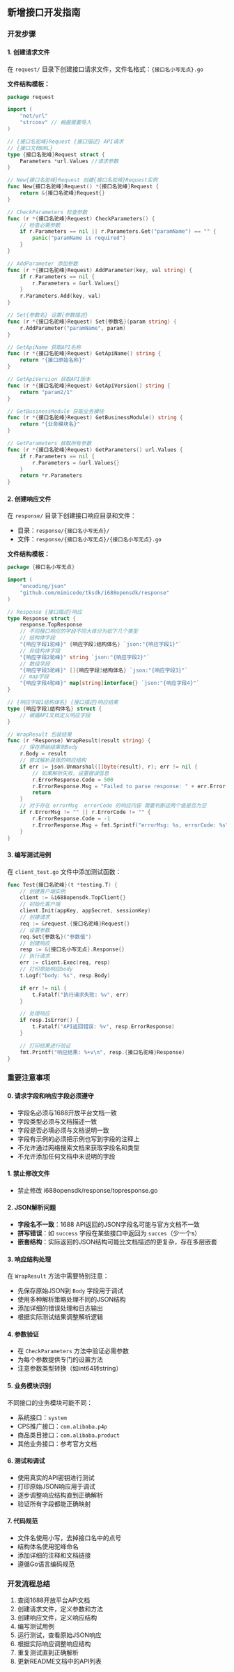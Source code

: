 ## 新增接口开发指南

### 开发步骤

#### 1. 创建请求文件
在 `request/` 目录下创建接口请求文件，文件名格式：`{接口名小写无点}.go`

**文件结构模板：**
```go
package request

import (
	"net/url"
	"strconv" // 根据需要导入
)

// {接口名驼峰}Request {接口描述} API请求
// {接口文档URL}
type {接口名驼峰}Request struct {
	Parameters *url.Values //请求参数
}

// New{接口名驼峰}Request 创建{接口名驼峰}Request实例
func New{接口名驼峰}Request() *{接口名驼峰}Request {
	return &{接口名驼峰}Request{}
}

// CheckParameters 检查参数
func (r *{接口名驼峰}Request) CheckParameters() {
	// 检查必需参数
	if r.Parameters == nil || r.Parameters.Get("paramName") == "" {
		panic("paramName is required")
	}
}

// AddParameter 添加参数
func (r *{接口名驼峰}Request) AddParameter(key, val string) {
	if r.Parameters == nil {
		r.Parameters = &url.Values{}
	}
	r.Parameters.Add(key, val)
}

// Set{参数名} 设置{参数描述}
func (r *{接口名驼峰}Request) Set{参数名}(param string) {
	r.AddParameter("paramName", param)
}

// GetApiName 获取API名称
func (r *{接口名驼峰}Request) GetApiName() string {
	return "{接口原始名称}"
}

// GetApiVersion 获取API版本
func (r *{接口名驼峰}Request) GetApiVersion() string {
	return "param2/1"
}

// GetBusinessModule 获取业务模块
func (r *{接口名驼峰}Request) GetBusinessModule() string {
	return "{业务模块名}"
}

// GetParameters 获取所有参数
func (r *{接口名驼峰}Request) GetParameters() url.Values {
	if r.Parameters == nil {
		r.Parameters = &url.Values{}
	}
	return *r.Parameters
}
```

#### 2. 创建响应文件
在 `response/` 目录下创建接口响应目录和文件：
- 目录：`response/{接口名小写无点}/`
- 文件：`response/{接口名小写无点}/{接口名小写无点}.go`

**文件结构模板：**
```go
package {接口名小写无点}

import (
	"encoding/json"
	"github.com/mimicode/tksdk/i688opensdk/response"
)

// Response {接口描述}响应
type Response struct {
	response.TopResponse
	// 不同接口响应的字段不同大体分为如下几个类型
	// 结构体字段
	"{响应字段1驼峰}" {响应字段1结构体名} `json:"{响应字段1}"`
	// 非结构体字段
	"{响应字段2驼峰}" string `json:"{响应字段2}"`
	// 数组字段
	"{响应字段3驼峰}" []{响应字段3结构体名} `json:"{响应字段3}"`
	// map字段 
	"{响应字段4驼峰}" map[string]interface{} `json:"{响应字段4}"`	
}

// {响应字段1结构体名} {接口描述}响应结果
type {响应字段1结构体名} struct {
	// 根据API文档定义响应字段 
}

// WrapResult 包装结果
func (r *Response) WrapResult(result string) { 
	// 保存原始结果到Body
	r.Body = result 
	// 尝试解析具体的响应结构
	if err := json.Unmarshal([]byte(result), r); err != nil {
		// 如果解析失败，设置错误信息
		r.ErrorResponse.Code = 500
		r.ErrorResponse.Msg = "Failed to parse response: " + err.Error()
		return
	} 
	// 对于存在 errorMsg  errorCode 的响应内容 需要判断这两个值是否为空
	if r.ErrorMsg != "" || r.ErrorCode != "" {
		r.ErrorResponse.Code = -1
		r.ErrorResponse.Msg = fmt.Sprintf("errorMsg: %s, errorCode: %s", r.ErrorMsg, r.ErrorCode)
	} 
}
```

#### 3. 编写测试用例
在 `client_test.go` 文件中添加测试函数：

```go
func Test{接口名驼峰}(t *testing.T) {
	// 创建客户端实例
	client := &i688opensdk.TopClient{}
	// 初始化客户端
	client.Init(appKey, appSecret, sessionKey)
	// 创建请求
	req := &request.{接口名驼峰}Request{}
	// 设置参数
	req.Set{参数名}("参数值")
	// 创建响应
	resp := &{接口名小写无点}.Response{}
	// 执行请求
	err := client.Exec(req, resp)
	// 打印原始响应body
	t.Logf("body: %s", resp.Body)

	if err != nil {
		t.Fatalf("执行请求失败: %v", err)
	}

	// 处理响应
	if resp.IsError() {
		t.Fatalf("API返回错误: %v", resp.ErrorResponse)
	}

	// 打印结果进行验证
	fmt.Printf("响应结果: %+v\n", resp.{接口名驼峰}Response)
}
```

### 重要注意事项

#### 0. 请求字段和响应字段必须遵守
- 字段名必须与1688开放平台文档一致
- 字段类型必须与文档描述一致
- 字段是否必填必须与文档说明一致
- 字段有示例的必须把示例也写到字段的注释上
- 不允许通过网络搜索文档来获取字段名和类型
- 不允许添加任何文档中未说明的字段
#### 1. 禁止修改文件
- 禁止修改 i688opensdk/response/topresponse.go

#### 2. JSON解析问题
- **字段名不一致**：1688 API返回的JSON字段名可能与官方文档不一致
- **拼写错误**：如 `success` 字段在某些接口中返回为 `succes`（少一个s）
- **嵌套结构**：实际返回的JSON结构可能比文档描述的更复杂，存在多层嵌套

#### 3. 响应结构处理    
在 `WrapResult` 方法中需要特别注意：
- 先保存原始JSON到 `Body` 字段用于调试
- 使用多种解析策略处理不同的JSON结构
- 添加详细的错误处理和日志输出
- 根据实际测试结果调整解析逻辑

#### 4. 参数验证
- 在 `CheckParameters` 方法中验证必需参数
- 为每个参数提供专门的设置方法
- 注意参数类型转换（如int64转string）

#### 5. 业务模块识别
不同接口的业务模块可能不同：
- 系统接口：`system`
- CPS推广接口：`com.alibaba.p4p`
- 商品类目接口：`com.alibaba.product`
- 其他业务接口：参考官方文档

#### 6. 测试和调试
- 使用真实的API密钥进行测试
- 打印原始JSON响应用于调试
- 逐步调整响应结构直到正确解析
- 验证所有字段都能正确映射

#### 7. 代码规范
- 文件名使用小写，去掉接口名中的点号
- 结构体名使用驼峰命名
- 添加详细的注释和文档链接
- 遵循Go语言编码规范

### 开发流程总结
1. 查阅1688开放平台API文档
2. 创建请求文件，定义参数和方法
3. 创建响应文件，定义响应结构
4. 编写测试用例
5. 运行测试，查看原始JSON响应
6. 根据实际响应调整响应结构
7. 重复测试直到正确解析
8. 更新README文档中的API列表